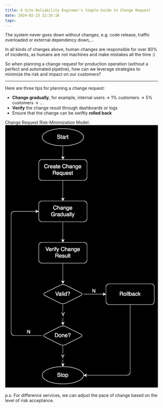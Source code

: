 ```yaml
---
title: A Site Reliability Engineer's Simple Guide to Change Request
date: 2024-02-23 22:35:18
tags:
---
```


The system never goes down without changes, e.g. code release, traffic overloaded or external dependency down,...

In all kinds of changes above, human changes are responsible for over 80% of incidents, as humans are not machines and make mistakes all the time :)

So when planning a change request for production operation (without a perfect and automated pipeline), how can we leverage strategies to minimize the risk and impact on our customers? 

<!--more-->

---

Here are three tips for planning a change request: 
- **Change gradually**, for example, internal users -> 1% customers -> 5% customers -> ...
- **Verify** the change result through dashboards or logs 
- Ensure that the change can be swiftly **rolled back**

Change Request Risk-Minimization Model: 
![change request.drawio](../images/blog/2021-09-04-jvm-note/change%20request.drawio.svg)

p.s. For difference services, we can adjust the pace of change based on the level of risk acceptance.